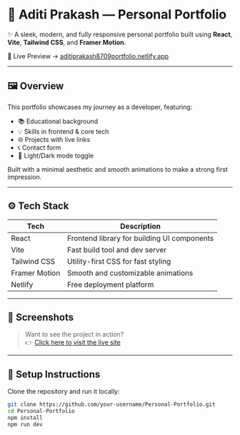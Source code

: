 # 💼 Aditi Prakash — Personal Portfolio

✨ A sleek, modern, and fully responsive personal portfolio built using **React**, **Vite**, **Tailwind CSS**, and **Framer Motion**.

🚀 Live Preview → [aditiprakash8709portfolio.netlify.app](https://aditiprakash8709portfolio.netlify.app)

---

## 🖼️ Overview

This portfolio showcases my journey as a developer, featuring:

- 📚 Educational background
- 💡 Skills in frontend & core tech
- 🌐 Projects with live links
- 📞 Contact form
- 🌙 Light/Dark mode toggle

Built with a minimal aesthetic and smooth animations to make a strong first impression.

---

## ⚙️ Tech Stack

| Tech         | Description                                 |
|--------------|---------------------------------------------|
| React        | Frontend library for building UI components |
| Vite         | Fast build tool and dev server              |
| Tailwind CSS | Utility-first CSS for fast styling          |
| Framer Motion| Smooth and customizable animations          |
| Netlify      | Free deployment platform                    |

---

## 📸 Screenshots

> Want to see the project in action?  
👉 [Click here to visit the live site](https://aditiprakash8709portfolio.netlify.app)

---

## 🔧 Setup Instructions

Clone the repository and run it locally:

```bash
git clone https://github.com/your-username/Personal-Portfolio.git
cd Personal-Portfolio
npm install
npm run dev
